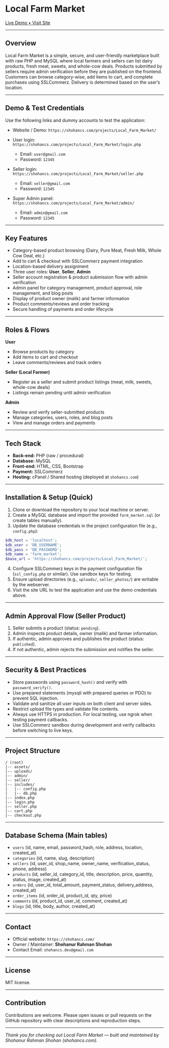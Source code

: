 # Local Farm Market

[Live Demo • Visit Site](https://shohancs.com/projects/Local_Farm_Market/)

---

## Overview

Local Farm Market is a simple, secure, and user-friendly marketplace built with raw PHP and MySQL where local farmers and sellers can list dairy products, fresh meat, sweets, and whole-cow deals. Products submitted by sellers require admin verification before they are published on the frontend. Customers can browse category-wise, add items to cart, and complete purchases using SSLCommerz. Delivery is determined based on the user’s location.

---

## Demo & Test Credentials

Use the following links and dummy accounts to test the application:

* Website / Demo: `https://shohancs.com/projects/Local_Farm_Market/`
* User login: `https://shohancs.com/projects/Local_Farm_Market/login.php`

  * Email: `user@gmail.com`
  * Password: `12345`
* Seller login: `https://shohancs.com/projects/Local_Farm_Market/seller.php`

  * Email: `seller@gmail.com`
  * Password: `12345`
* Super Admin panel: `https://shohancs.com/projects/Local_Farm_Market/admin/`

  * Email: `admin@gmail.com`
  * Password: `12345`

---

## Key Features

* Category-based product browsing (Dairy, Pure Meat, Fresh Milk, Whole Cow Deal, etc.)
* Add to cart & checkout with SSLCommerz payment integration
* Location-based delivery assignment
* Three user roles: **User**, **Seller**, **Admin**
* Seller account registration & product submission flow with admin verification
* Admin panel for category management, product approval, role management, and blog posts
* Display of product owner (malik) and farmer information
* Product comments/reviews and order tracking
* Secure handling of payments and order lifecycle

---

## Roles & Flows

**User**

* Browse products by category
* Add items to cart and checkout
* Leave comments/reviews and track orders

**Seller (Local Farmer)**

* Register as a seller and submit product listings (meat, milk, sweets, whole-cow deals)
* Listings remain pending until admin verification

**Admin**

* Review and verify seller-submitted products
* Manage categories, users, roles, and blog posts
* View and manage orders and payments

---

## Tech Stack

* **Back-end:** PHP (raw / procedural)
* **Database:** MySQL
* **Front-end:** HTML, CSS, Bootstrap
* **Payment:** SSLCommerz
* **Hosting:** cPanel / Shared hosting (deployed at `shohancs.com`)

---

## Installation & Setup (Quick)

1. Clone or download the repository to your local machine or server.
2. Create a MySQL database and import the provided `farm_market.sql` (or create tables manually).
3. Update the database credentials in the project configuration file (e.g., `config.php`):

```php
$db_host = 'localhost';
$db_user = 'DB_USERNAME';
$db_pass = 'DB_PASSWORD';
$db_name = 'farm_market';
$base_url = 'https://shohancs.com/projects/Local_Farm_Market/';
```

4. Configure SSLCommerz keys in the payment configuration file (`ssl_config.php` or similar). Use sandbox keys for testing.
5. Ensure upload directories (e.g., `uploads/`, `seller_photos/`) are writable by the webserver.
6. Visit the site URL to test the application and use the demo credentials above.

---

## Admin Approval Flow (Seller Product)

1. Seller submits a product (status: `pending`).
2. Admin inspects product details, owner (malik) and farmer information.
3. If authentic, admin approves and publishes the product (status: `published`).
4. If not authentic, admin rejects the submission and notifies the seller.

---

## Security & Best Practices

* Store passwords using `password_hash()` and verify with `password_verify()`.
* Use prepared statements (mysqli with prepared queries or PDO) to prevent SQL injection.
* Validate and sanitize all user inputs on both client and server sides.
* Restrict upload file types and validate file contents.
* Always use HTTPS in production. For local testing, use ngrok when testing payment callbacks.
* Use SSLCommerz sandbox during development and verify callbacks before switching to live keys.

---

## Project Structure 

```
/ (root)
|-- assets/
|-- uploads/
|-- admin/
|-- seller/
|-- includes/
|   |-- config.php
|   |-- db.php
|-- index.php
|-- login.php
|-- seller.php
|-- cart.php
|-- checkout.php
```

---

## Database Schema (Main tables)

* `users` (id, name, email, password_hash, role, address, location, created_at)
* `categories` (id, name, slug, description)
* `sellers` (id, user_id, shop_name, owner_name, verification_status, phone, address)
* `products` (id, seller_id, category_id, title, description, price, quantity, status, image, created_at)
* `orders` (id, user_id, total_amount, payment_status, delivery_address, created_at)
* `order_items` (id, order_id, product_id, qty, price)
* `comments` (id, product_id, user_id, comment, created_at)
* `blogs` (id, title, body, author, created_at)

---

## Contact

* Official website: `https://shohancs.com/`
* Owner / Maintainer: **Shohanur Rahman Shohan**
* Contact Email: `shohancs.dev@gmail.com`

---

## License

MIT license.       

---

## Contribution

Contributions are welcome. Please open issues or pull requests on the GitHub repository with clear descriptions and reproduction steps.

---

*Thank you for checking out Local Farm Market — built and maintained by Shohanur Rahman Shohan (shohancs.com).*
